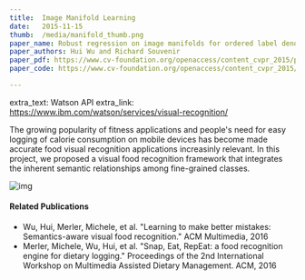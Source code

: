 ```yaml
---
title:  Image Manifold Learning
date:   2015-11-15
thumb:  /media/manifold_thumb.png
paper_name: Robust regression on image manifolds for ordered label denoising
paper_authors: Hui Wu and Richard Souvenir
paper_pdf: https://www.cv-foundation.org/openaccess/content_cvpr_2015/papers/Wu_Robust_Regression_on_2015_CVPR_paper.pdf
paper_code: https://www.cv-foundation.org/openaccess/content_cvpr_2015/papers/Wu_Robust_Regression_on_2015_CVPR_paper.pdf

---
```


extra_text: Watson API 
extra_link: https://www.ibm.com/watson/services/visual-recognition/

The growing popularity of fitness applications and people's need for
easy logging of calorie consumption on mobile devices has
become made accurate food visual recognition applications increasinly relevant.
In this project, we proposed a visual food recognition framework that integrates
the inherent semantic relationships among fine-grained classes. 

<!--more-->

<img alt="img" src="{{site.baseurl}}/media/foodvr.png">

#### Related Publications

* Wu, Hui, Merler, Michele, et al. "Learning to make better mistakes: Semantics-aware visual food recognition." ACM Multimedia, 2016
* Merler, Michele, Wu, Hui, et al. "Snap, Eat, RepEat: a food recognition engine for dietary logging." Proceedings of the 2nd International Workshop on Multimedia Assisted Dietary Management. ACM, 2016
